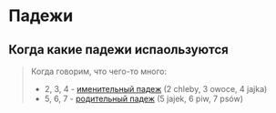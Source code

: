 # Падежи

## Когда какие падежи испаользуются

> Когда говорим, что чего-то много:  
> + 2, 3, 4 - [именительный падеж](Именительный.md#imen-mn) (2 chleby, 3 owoce, 4 jajka)  
> + 5, 6, 7 - [родительный падеж](Родительный.md#rod-mn) (5 jajek, 6 piw, 7 psów)

